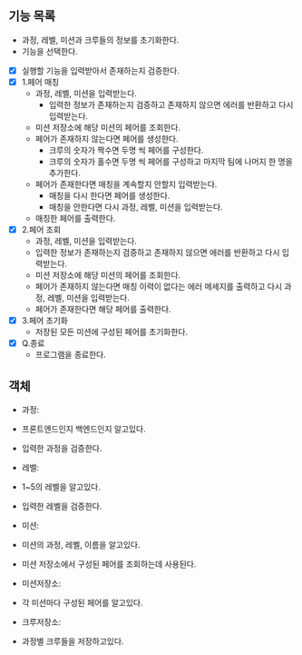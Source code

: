 ## 기능 목록

- 과정, 레벨, 미션과 크루들의 정보를 초기화한다.
- 기능을 선택한다.
- [x] 실행할 기능을 입력받아서 존재하는지 검증한다.
- [x] 1.페어 매칭
    - 과정, 레벨, 미션을 입력받는다.
        - 입력한 정보가 존재하는지 검증하고 존재하지 않으면 에러를 반환하고 다시 입력받는다.
    - 미션 저장소에 해당 미션의 페어를 조회한다.
    - 페어가 존재하지 않는다면 페어를 생성한다.
        - 크루의 숫자가 짝수면 두명 씩 페어를 구성한다.
        - 크루의 숫자가 홀수면 두명 씩 페어를 구성하고 마지막 팀에 나머지 한 명을 추가한다.
    - 페어가 존재한다면 매칭을 계속할지 안할지 입력받는다.
        - 매칭을 다시 한다면 페어를 생성한다.
        - 매칭을 안한다면 다시 과정, 레벨, 미션을 입력받는다.
    - 매칭한 페어를 출력한다.
- [x] 2.페어 조회
    - 과정, 레벨, 미션을 입력받는다.
    - 입력한 정보가 존재하는지 검증하고 존재하지 않으면 에러를 반환하고 다시 입력받는다.
    - 미션 저장소에 해당 미션의 페어를 조회한다.
    - 페어가 존재하지 않는다면 매칭 이력이 없다는 에러 메세지를 출력하고 다시 과정, 레벨, 미션을 입력받는다.
    - 페어가 존재한다면 해당 페어를 출력한다.
- [x] 3.페어 초기화
    - 저장된 모든 미션에 구성된 페어를 초기화한다.
- [x] Q.종료
    - 프로그램을 종료한다.

## 객체

- 과정:
- 프론트엔드인지 백엔드인지 알고있다.
- 입력한 과정을 검증한다.

- 레벨:
- 1~5의 레벨을 알고있다.
- 입력한 레벨을 검증한다.

- 미션:
- 미션의 과정, 레벨, 이름을 알고있다.
- 미션 저장소에서 구성된 페어를 조회하는데 사용된다.

- 미션저장소:
- 각 미션마다 구성된 페어를 알고있다.

- 크루저장소:
- 과정별 크루들을 저장하고있다.
